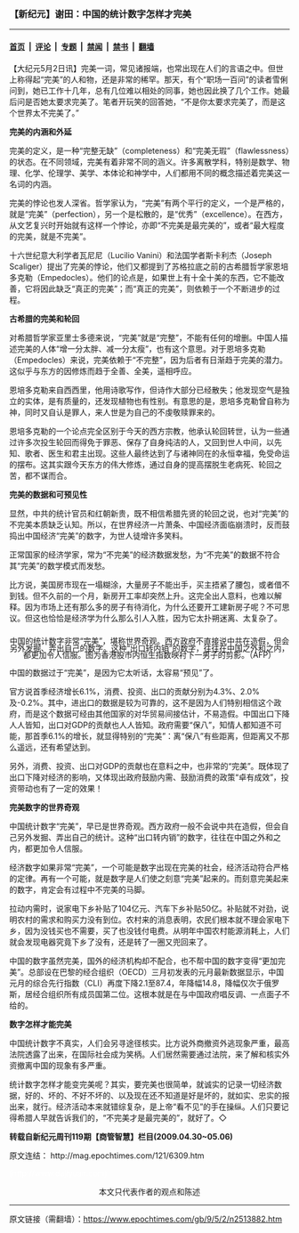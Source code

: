 ### 【新纪元】谢田：中国的统计数字怎样才完美

---

#### [首页](../../../..?n2513882) &nbsp;|&nbsp; [评论](../../../../../epoch-comment?n2513882) &nbsp;|&nbsp; [专题](../../../../../epoch-special?n2513882) &nbsp;|&nbsp; [禁闻](../../../../../epoch-news?n2513882) &nbsp;|&nbsp; [禁书](../../../../../books?n2513882) &nbsp;|&nbsp; [翻墙](https://github.com/gfw-breaker/nogfw/blob/master/README.md?n2513882)


<div class="post_content" id="artbody" itemprop="articleBody">
 <!-- article content begin -->
 <p>
  【大纪元5月2日讯】完美一词，常见诸报端，也常出现在人们的言语之中。但世上称得起“完美”的人和物，还是非常的稀罕。那天，有个“职场一百问”的读者雪俐问到，她已工作十几年，总有几位难以相处的同事，她也因此换了几个工作。她最后问是否她太要求完美了。笔者开玩笑的回答她，“不是你太要求完美了，而是这个世界太不完美了。”
 </p>
 <p>
  <b>
   完美的内涵和外延
  </b>
 </p>
 <p>
  完美的定义，是一种“完整无缺”（completeness）和“完美无瑕”（flawlessness）的状态。在不同领域，完美有着非常不同的涵义。许多离散学科，特别是数学、物理、化学、伦理学、美学、本体论和神学中，人们都用不同的概念描述着完美这一名词的内涵。
 </p>
 <p>
  完美的悖论也发人深省。哲学家认为，“完美”有两个平行的定义，一个是严格的，就是“完美”（perfection），另一个是松散的，是“优秀”（excellence）。在西方，从文艺复兴时开始就有这样一个悖论，亦即“不完美是最完美的”，或者“最大程度的完美，就是不完美”。
 </p>
 <p>
  十六世纪意大利学者瓦尼尼（Lucilio Vanini）和法国学者斯卡利杰（Joseph Scaliger）提出了完美的悖论，他们又都提到了苏格拉底之前的古希腊哲学家恩培多克勒（Empedocles）。他们的论点是，如果世上有十全十美的东西，它不能改善，它将因此缺乏“真正的完美”；而“真正的完美”，则依赖于一个不断进步的过程。
 </p>
 <p>
  <b>
   古希腊的完美和轮回
  </b>
 </p>
 <p>
  对希腊哲学家亚里士多德来说，“完美”就是“完整”，不能有任何的增删。中国人描述完美的人体“增一分太胖、减一分太瘦”，也有这个意思。对于恩培多克勒（Empedocles）来说，完美依赖于“不完整”，因为后者有日渐趋于完美的潜力。这似乎与东方的因修炼而趋于全善、全美，遥相呼应。
 </p>
 <p>
  恩培多克勒来自西西里，他用诗歌写作，但诗作大部分已经散失；他发现空气是独立的实体，是有质量的，还发现植物也有性别。有意思的是，恩培多克勒曾自称为神，同时又自认是罪人，来人世是为自己的不虔敬赎罪来的。
 </p>
 <p>
  恩培多克勒的一个论点完全区别于今天的西方宗教，他承认轮回转世，认为一些通过许多次投生轮回而得免于罪恶、保存了自身纯洁的人，又回到世人中间，以先知、歌者、医生和君主出现。这些人最终达到了与诸神同在的永恒幸福，免受命运的摆布。这其实跟今天东方的伟大修炼，通过自身的提高摆脱生老病死、轮回之苦，都不谋而合。
 </p>
 <p>
  <b>
   完美的数据和可预见性
  </b>
 </p>
 <p>
  显然，中共的统计官员和红朝新贵，既不相信希腊先贤的轮回之说，也对“完美”的不完美本质缺乏认知。所以，在世界经济一片萧条、中国经济面临崩溃时，反而鼓捣出中国经济“完美”的数字，为世人徒增许多笑料。
 </p>
 <p>
  正常国家的经济学家，常为“不完美”的经济数据发愁，为“不完美”的数据不符合其“完美”的数学模式而发愁。
 </p>
 <p>
  比方说，美国房市现在一塌糊涂，大量房子不能出手，买主捂紧了腰包，或者借不到钱。但不久前的一个月，新房开工率却突然上升。这完全出人意料，也难以解释。因为市场上还有那么多的房子有待消化，为什么还要开工建新房子呢？不可思议。但这也恰恰是经济学为什么那么引人入胜，因为它太扑朔迷离、太复杂了。
 </p>
 <p>
  <!--image v 1.0-->
 </p>
 <div style="line-height: 90%; text-align: center;">
  <br/>
  <span class="bn12">
   中国的统计数字非常“完美”，堪称世界奇观。西方政府不直接说中共在造假，但会另外发掘、弄出自己的数字。这种“出口转内销”的数字，往往在中国之外和之内，都更加令人信服。图为香港股市内恒生指数映衬下一男子的剪影。（AFP）
  </span>
 </div>
 <p>
  <!-- -->
 </p>
 <p>
  中国的数据过于“完美”，是因为它太听话，太容易“预见”了。
 </p>
 <p>
  官方说首季经济增长6.1%，消费、投资、出口的贡献分别为4.3%、2.0%及-0.2%。其中，进出口的数据是较为可靠的，这不是因为人们特别相信这个政府，而是这个数据可经由其他国家的对华贸易间接估计，不易造假。中国出口下降人人皆知，出口对GDP的贡献也人人皆知。政府需要“保八”，知情人都知道不可能，那首季6.1%的增长，就显得特别的“完美”：离“保八”有些距离，但距离又不那么遥远，还有希望达到。
 </p>
 <p>
  另外，消费、投资、出口对GDP的贡献也在意料之中，也非常的“完美”。既体现了出口下降对经济的影响，又体现出政府鼓励内需、鼓励消费的政策“卓有成效”，投资带动也有了一定的效果！
 </p>
 <p>
  <b>
   完美数字的世界奇观
  </b>
 </p>
 <p>
  中国统计数字“完美”，早已是世界奇观。西方政府一般不会说中共在造假，但会自己另外发掘、弄出自己的统计。这种“出口转内销”的数字，往往在中国之外和之内，都更加令人信服。
 </p>
 <p>
  经济数字如果非常“完美”，一个可能是数字出现在完美的社会，经济活动符合严格的定律。再有一个可能，就是数字是人们使之刻意“完美”起来的。而刻意完美起来的数字，肯定会有过程中不完美的马脚。
 </p>
 <p>
  拉动内需时，说家电下乡补贴了104亿元、汽车下乡补贴50亿。补贴就不对劲，说明农村的需求和购买力没有到位。农村来的消息表明，农民们根本就不理会家电下乡，因为没钱买也不需要，买了也没钱付电费。从明年中国农村能源消耗上，人们就会发现电器究竟下乡了没有，还是转了一圈又兜回来了。
 </p>
 <p>
  中国的数字虽然完美，国外的经济机构却不配合，也不帮中国的数字变得“更加完美”。总部设在巴黎的经合组织（OECD）三月初发表的元月最新数据显示，中国元月的综合先行指数（CLI）再度下降2.1至87.4，年降幅14.8，降幅仅次于俄罗斯，居经合组织所有成员国第二位。这根本就是在与中国政府唱反调、一点面子不给的。
 </p>
 <p>
  <b>
   数字怎样才能完美
  </b>
 </p>
 <p>
  中国统计数字不真实，人们会另寻途径核实。比方说外商撤资外逃现象严重，最高法院透露了出来，在国际社会成为笑柄。人们居然需要通过法院，来了解和核实外资撤离中国的现象有多严重。
 </p>
 <p>
  统计数字怎样才能变完美呢？其实，要完美也很简单，就诚实的记录一切经济数据，好的、坏的、不好不坏的、以及现在还不知道是好是坏的，就如实、忠实的报出来，就行。经济活动本来就错综复杂，是上帝“看不见”的手在操纵。人们只要记得希腊人早就告诉我们的，“不完美才是最完美的”，就好了。◇
 </p>
 <p>
  <b>
   转载自新纪元周刊119期【商管智慧】栏目(2009.04.30~05.06)
  </b>
 </p>
 <p>
  原文连结：
  <ok href=" http://mag.epochtimes.com/121/6309.htm " target="_blank">
   http://mag.epochtimes.com/121/6309.htm
  </ok>
 </p>
 <p>
  <font color="#ffffff">
   (http://www.dajiyuan.com)
  </font>
  <br/>
  <center>
   <font class="GY13">
    本文只代表作者的观点和陈述
   </font>
  </center>
 </p>
 <!-- article content end -->
 <div id="below_article_ad">
 </div>
</div>


---

原文链接（需翻墙）：https://www.epochtimes.com/gb/9/5/2/n2513882.htm